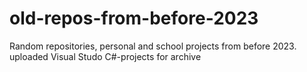 # old-repos-from-before-2023
Random repositories, personal and school projects from before 2023.
uploaded Visual Studo C#-projects for archive

